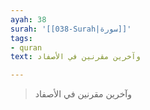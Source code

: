 ```yaml
---
ayah: 38
surah: '[[038-Surah|سورة]]'
tags:
- quran
text: وآخرين مقرنين في الأصفاد

---
```

> وآخرين مقرنين في الأصفاد
